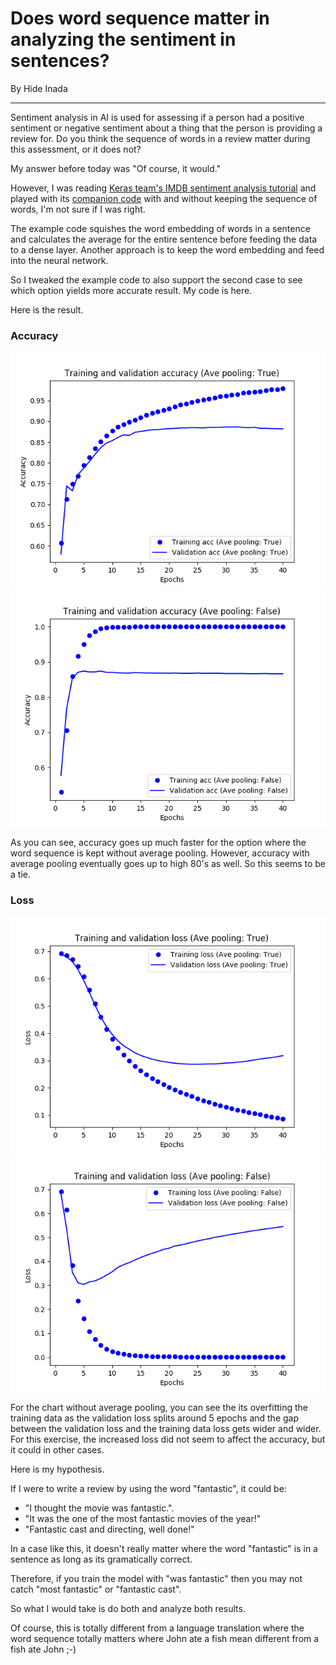 # Does word sequence matter in analyzing the sentiment in sentences?
By Hide Inada
<hr>
Sentiment analysis in AI is used for assessing if a person had a positive sentiment or negative sentiment about a thing that the person is providing a review for.
Do you think the sequence of words in a review matter during this assessment, or it does not?

My answer before today was "Of course, it would."

However, I was reading [Keras team's IMDB sentiment analysis tutorial](https://www.tensorflow.org/tutorials/keras/basic_text_classification) and played with its [companion code](https://github.com/tensorflow/docs/blob/master/site/en/tutorials/keras/basic_text_classification.ipynb) with and without keeping the sequence of words, I'm not sure if I was right.

The example code squishes the word embedding of words in a sentence and calculates the average for the entire sentence before feeding the data to a dense layer.
Another approach is to keep the word embedding and feed into the neural network.

So I tweaked the example code to also support the second case to see which option yields more accurate result.
My code is here.

Here is the result.

### Accuracy
![With Average Pooling](/assets/images/imdb2.png)
![Without Average Pooling](/assets/images/imdb4.png)

As you can see, accuracy goes up much faster for the option where the word sequence is kept without average pooling.
However, accuracy with average pooling eventually goes up to high 80's as well.  So this seems to be a tie.

### Loss
![With Average Pooling](/assets/images/imdb1.png)
![Without Average Pooling](/assets/images/imdb3.png)

For the chart without average pooling, you can see the its overfitting the training data as the validation loss splits around 5 epochs and the gap between the validation loss and the training data loss gets wider and wider. For this exercise, the increased loss did not seem to affect the accuracy, but it could in other cases.

Here is my hypothesis.

If I were to write a review by using the word "fantastic", it could be:

* "I thought the movie was fantastic.".
* "It was the one of the most fantastic movies of the year!"
* "Fantastic cast and directing, well done!"

In a case like this, it doesn't really matter where the word "fantastic" is in a sentence as long as its gramatically correct.

Therefore, if you train the model with "was fantastic" then you may not catch "most fantastic" or "fantastic cast".

So what I would take is do both and analyze both results.

Of course, this is totally different from a language translation where the word sequence totally matters where John ate a fish mean different from a fish ate John ;-)


